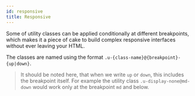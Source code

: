 ```yaml
---
id: responsive
title: Responsive
---
```


Some of utility classes can be applied conditionally at different breakpoints, which makes it a piece of cake to build complex responsive interfaces without ever leaving your HTML.

The classes are named using the format `.u-{class-name}@{breakpoint}-{up|down}`.

> It should be noted here, that when we write `up` or `down`, this includes the breakpoint itself. For example the utility class `.u-display-none@md-down` would work only at the breakpoint `md` and below.
